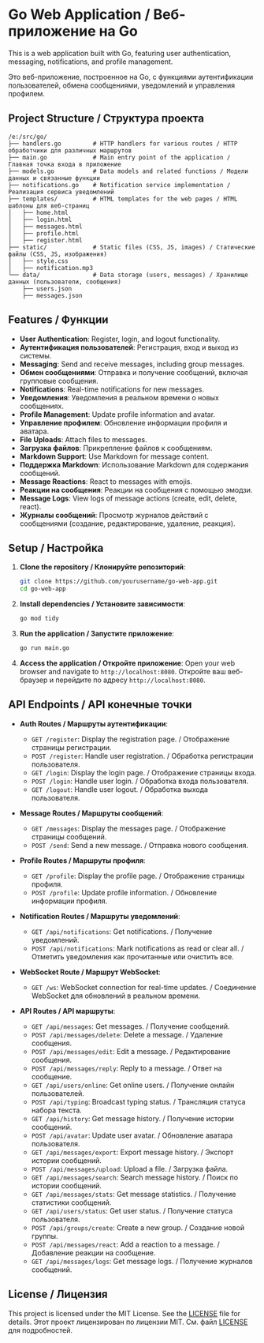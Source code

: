# Go Web Application / Веб-приложение на Go

This is a web application built with Go, featuring user authentication, messaging, notifications, and profile management.

Это веб-приложение, построенное на Go, с функциями аутентификации пользователей, обмена сообщениями, уведомлений и управления профилем.

## Project Structure / Структура проекта

```
/e:/src/go/
├── handlers.go         # HTTP handlers for various routes / HTTP обработчики для различных маршрутов
├── main.go             # Main entry point of the application / Главная точка входа в приложение
├── models.go           # Data models and related functions / Модели данных и связанные функции
├── notifications.go    # Notification service implementation / Реализация сервиса уведомлений
├── templates/          # HTML templates for the web pages / HTML шаблоны для веб-страниц
│   ├── home.html
│   ├── login.html
│   ├── messages.html
│   ├── profile.html
│   ├── register.html
├── static/             # Static files (CSS, JS, images) / Статические файлы (CSS, JS, изображения)
│   ├── style.css
│   ├── notification.mp3
└── data/               # Data storage (users, messages) / Хранилище данных (пользователи, сообщения)
    ├── users.json
    ├── messages.json
```

## Features / Функции

- **User Authentication**: Register, login, and logout functionality.
- **Аутентификация пользователей**: Регистрация, вход и выход из системы.
- **Messaging**: Send and receive messages, including group messages.
- **Обмен сообщениями**: Отправка и получение сообщений, включая групповые сообщения.
- **Notifications**: Real-time notifications for new messages.
- **Уведомления**: Уведомления в реальном времени о новых сообщениях.
- **Profile Management**: Update profile information and avatar.
- **Управление профилем**: Обновление информации профиля и аватара.
- **File Uploads**: Attach files to messages.
- **Загрузка файлов**: Прикрепление файлов к сообщениям.
- **Markdown Support**: Use Markdown for message content.
- **Поддержка Markdown**: Использование Markdown для содержания сообщений.
- **Message Reactions**: React to messages with emojis.
- **Реакции на сообщения**: Реакции на сообщения с помощью эмодзи.
- **Message Logs**: View logs of message actions (create, edit, delete, react).
- **Журналы сообщений**: Просмотр журналов действий с сообщениями (создание, редактирование, удаление, реакция).

## Setup / Настройка

1. **Clone the repository / Клонируйте репозиторий**:
    ```sh
    git clone https://github.com/yourusername/go-web-app.git
    cd go-web-app
    ```

2. **Install dependencies / Установите зависимости**:
    ```sh
    go mod tidy
    ```

3. **Run the application / Запустите приложение**:
    ```sh
    go run main.go
    ```

4. **Access the application / Откройте приложение**:
    Open your web browser and navigate to `http://localhost:8080`.
    Откройте ваш веб-браузер и перейдите по адресу `http://localhost:8080`.

## API Endpoints / API конечные точки

- **Auth Routes / Маршруты аутентификации**:
  - `GET /register`: Display the registration page. / Отображение страницы регистрации.
  - `POST /register`: Handle user registration. / Обработка регистрации пользователя.
  - `GET /login`: Display the login page. / Отображение страницы входа.
  - `POST /login`: Handle user login. / Обработка входа пользователя.
  - `GET /logout`: Handle user logout. / Обработка выхода пользователя.

- **Message Routes / Маршруты сообщений**:
  - `GET /messages`: Display the messages page. / Отображение страницы сообщений.
  - `POST /send`: Send a new message. / Отправка нового сообщения.

- **Profile Routes / Маршруты профиля**:
  - `GET /profile`: Display the profile page. / Отображение страницы профиля.
  - `POST /profile`: Update profile information. / Обновление информации профиля.

- **Notification Routes / Маршруты уведомлений**:
  - `GET /api/notifications`: Get notifications. / Получение уведомлений.
  - `POST /api/notifications`: Mark notifications as read or clear all. / Отметить уведомления как прочитанные или очистить все.

- **WebSocket Route / Маршрут WebSocket**:
  - `GET /ws`: WebSocket connection for real-time updates. / Соединение WebSocket для обновлений в реальном времени.

- **API Routes / API маршруты**:
  - `GET /api/messages`: Get messages. / Получение сообщений.
  - `POST /api/messages/delete`: Delete a message. / Удаление сообщения.
  - `POST /api/messages/edit`: Edit a message. / Редактирование сообщения.
  - `POST /api/messages/reply`: Reply to a message. / Ответ на сообщение.
  - `GET /api/users/online`: Get online users. / Получение онлайн пользователей.
  - `POST /api/typing`: Broadcast typing status. / Трансляция статуса набора текста.
  - `GET /api/history`: Get message history. / Получение истории сообщений.
  - `POST /api/avatar`: Update user avatar. / Обновление аватара пользователя.
  - `GET /api/messages/export`: Export message history. / Экспорт истории сообщений.
  - `POST /api/messages/upload`: Upload a file. / Загрузка файла.
  - `GET /api/messages/search`: Search message history. / Поиск по истории сообщений.
  - `GET /api/messages/stats`: Get message statistics. / Получение статистики сообщений.
  - `GET /api/users/status`: Get user status. / Получение статуса пользователя.
  - `POST /api/groups/create`: Create a new group. / Создание новой группы.
  - `POST /api/messages/react`: Add a reaction to a message. / Добавление реакции на сообщение.
  - `GET /api/messages/logs`: Get message logs. / Получение журналов сообщений.

## License / Лицензия

This project is licensed under the MIT License. See the [LICENSE](LICENSE) file for details.
Этот проект лицензирован по лицензии MIT. См. файл [LICENSE](LICENSE) для подробностей.

